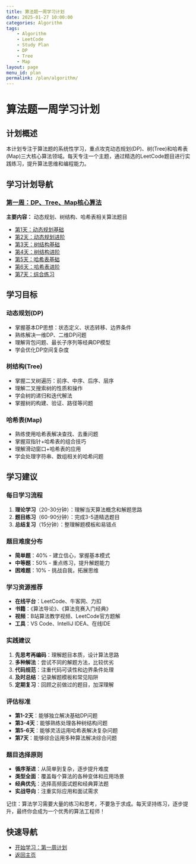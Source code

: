 ```yaml
---
title: 算法题一周学习计划
date: 2025-01-27 10:00:00
categories: Algorithm
tags:
    - Algorithm 
    - LeetCode
    - Study Plan
    - DP
    - Tree
    - Map
layout: page
menu_id: plan
permalink: /plan/algorithm/
---
```


# 算法题一周学习计划

## 计划概述
本计划专注于算法题的系统性学习，重点攻克动态规划(DP)、树(Tree)和哈希表(Map)三大核心算法领域。每天专注一个主题，通过精选的LeetCode题目进行实践练习，提升算法思维和编程能力。

## 学习计划导航

### [第一周：DP、Tree、Map核心算法](/plan/algorithm/week1/)
**主要内容：** 动态规划、树结构、哈希表相关算法题目
- [第1天：动态规划基础](/plan/algorithm/week1/day1/)
- [第2天：动态规划进阶](/plan/algorithm/week1/day2/)
- [第3天：树结构基础](/plan/algorithm/week1/day3/)
- [第4天：树结构进阶](/plan/algorithm/week1/day4/)
- [第5天：哈希表基础](/plan/algorithm/week1/day5/)
- [第6天：哈希表进阶](/plan/algorithm/week1/day6/)
- [第7天：综合练习](/plan/algorithm/week1/day7/)

## 学习目标

### 动态规划(DP)
- 掌握基本DP思想：状态定义、状态转移、边界条件
- 熟练解决一维DP、二维DP问题
- 理解背包问题、最长子序列等经典DP模型
- 学会优化DP空间复杂度

### 树结构(Tree)
- 掌握二叉树遍历：前序、中序、后序、层序
- 理解二叉搜索树的性质和操作
- 学会树的递归和迭代解法
- 掌握树的构建、验证、路径等问题

### 哈希表(Map)
- 熟练使用哈希表解决查找、去重问题
- 掌握双指针+哈希表的组合技巧
- 理解滑动窗口+哈希表的应用
- 学会处理字符串、数组相关的哈希问题

## 学习建议

### 每日学习流程
1. **理论学习**（20-30分钟）：理解当天算法概念和解题思路
2. **题目练习**（60-90分钟）：完成3-5道精选题目
3. **总结复习**（15分钟）：整理解题模板和易错点

### 题目难度分布
- **简单题**：40% - 建立信心，掌握基本模式
- **中等题**：50% - 重点练习，提升解题能力
- **困难题**：10% - 挑战自我，拓展思维

### 学习资源推荐
- **在线平台**：LeetCode、牛客网、力扣
- **书籍**：《算法导论》、《算法竞赛入门经典》
- **视频**：B站算法教学视频、LeetCode官方题解
- **工具**：VS Code、IntelliJ IDEA、在线IDE

### 实践建议
1. **先思考再编码**：理解题目本质，设计算法思路
2. **多种解法**：尝试不同的解题方法，比较优劣
3. **代码规范**：注重代码可读性和边界条件处理
4. **及时总结**：记录解题模板和常见陷阱
5. **定期复习**：回顾之前做过的题目，加深理解

### 评估标准
- **第1-2天**：能够独立解决基础DP问题
- **第3-4天**：能够熟练处理各种树结构问题
- **第5-6天**：能够灵活运用哈希表解决复杂问题
- **第7天**：能够综合运用多种算法解决综合问题

### 题目选择原则
- **循序渐进**：从简单到复杂，逐步提升难度
- **类型全面**：覆盖每个算法的各种变体和应用场景
- **经典优先**：选择高频面试题和经典算法题
- **实战导向**：注重实际应用和面试需求

记住：算法学习需要大量的练习和思考，不要急于求成。每天坚持练习，逐步提升，最终你会成为一个优秀的算法工程师！

## 快速导航
- [开始学习：第一周计划](/plan/algorithm/week1/)
- [返回主页](/plan/)
